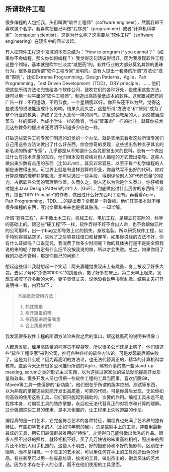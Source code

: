 　　 

## 所谓软件工程

很多编程的人包括我，头衔叫做“软件工程师”（software engineer），然而我却不喜欢这个名字。我喜欢把自己叫做“程序员”（programmer）或者“计算机科学家”（computer scientist）。这是为什么呢？这需要从“软件工程”（software engineering）在现实中的涵义谈起。

有人把软件工程这个领域的本质总结为：“How to program if you cannot？”（如果你不会编程，那么你如何编程？）我觉得这句话说得很好，因为我发现软件工程这整个领域，基本就是吹牛扯淡卖“减肥药”的。软件行业的大部分莫名其妙的愚昧行为，很多是由所谓“软件工程专家”发明的。总有人提出一套套的所谓“方法论”或者“原则”，比如Extreme Programming，Design Patterns，Agile，Pair Programming，Test Driven Development（TDD），DRY principle，…… 他们把这些所谓方法论兜售给各个软件公司，鼓吹它们的各种好处，说使用这些方法，就可以用一些平庸的“软件工程师”，制造出高质量低成本的软件。这就跟减肥药的广告一样：不用运动，不用节食，一个星期瘦20斤。你开头还不以为然，觉得这些肤浅的说法能造成什么影响。结果久而久之，这些所谓“方法论”和“原则”成为了整个行业的教条，造成了文化大革命一样的风气。违反这些教条的人，必然被当成菜鸟一样的鄙视，当成小学生一样的教育，当成“反革命”一样的批斗。就算你技术比这些教条的提出者还高明不知道多少倍也一样。

打破这些软件工程专家们制造的幻觉的一个办法，就是实地去看看这些所谓专家们自己用这些方法论做出了什么好东西。你会惊奇的发现，这些提出各种玄乎其玄的新名词的所谓“专家”，几乎都是从不知道什么旮旯里冒出来的民科，没有一个做出过什么有技术含量的东西，他们根本没有资格对别人编程的方式做出指导。这些人做出来少数有点用的东西（比如JUnit），其实非常容易，以至于每个初学编程的人都应该做得出来。可世界上就是有这样划算的职业，你虽然写不出好的代码，你对计算原理的理解非常肤浅，却可以通过一些手段，得到评价别人的“代码质量”的权力，占据软件公司的管理层位置。久而久之，别人还以为你是什么泰斗。你仔细看过提出Java Design Pattern的四个人（GoF），到底做出过什么厉害的东西吗？没有。提出“DRY Principle”的作者，做出过什么好东西吗？没有。再看看Agile，Pair Programming，TDD……的提出者？全都是一群饭桶。他们其实根本就不懂很多编程的东西，写出文章和书来也是极其肤浅，一知半解。

所谓“软件工程”，并不像土木工程，机械工程，电机工程，是建立在实际的，科学的基础上的。跟这些“硬工程”不一样，软件弄得不好不会出人命，也不会跟做芯片的公司那样，出一个bug立即导致上亿的损失，身败名裂。所以研究软件工程，似乎特别容易钻空子，失败了之后容易找借口和替罪羊。如果你说我的方法不好，你有什么证据吗？口说无凭，我浪费了你多少时间呢？你的具体执行是不是完全照我说的来的呢？你肯定有什么细节没按我说的做，所以才会失败。总之，如果你用了我的办法不管用，那是你自己的问题！

想起这些借口我就想起一个笑话：两夫妻睡觉发现床上有跳蚤，身上被咬了好多大包。去买了号称“杀伤率100%”的跳蚤药，撒了好多在床上。第二天早上起来，发现又被咬了好多新的大包。妻子责怪丈夫，说他没看说明书就乱撒。结果丈夫打开说明书一看，内容如下：

> 本跳蚤药使用方法：
> 
>   1. 抓住跳蚤
>   2. 掰开跳蚤的嘴
>   3. 把药塞进跳蚤嘴里
>   4. 合上跳蚤的嘴

我发现很多软件工程的所谓方法论失败之后的借口，跟这跳蚤药的说明书很像 :)

人都想省钱，雇用高质量的程序员不容易呀，所以很多公司还是上钩了。他们请这些“软件工程专家”来到公司，推行各种各样的软件方法论，可是发现最后都失败了。这是为什么呢？因为再高明的方法论，也无法代替真正的，精华的计算机科学教育。直到今天还有很多公司推行所谓的Agile，煞有介事的搞一些stand-up meeting, scrum之类的形式主义东西，以为这些过家家似的做法就能提高开发质量和效率。很多开发人员也很把一些软件工程的工具当回事，喜欢折腾Git，Maven等工具一些偏僻的“新功能”。他们很在乎所谓的版本控制，测试等东西，以为熟练的掌握这些就能开发出高质量，可靠的代码。可是你最后发现，无论你如何高效的使用这些工具，它们都只能起到辅助的，次要的作用。编程工具永远不是程序本身，对编程工具的熟练掌握，永远也无法代替真正的对程序和计算的理解。过分强调这些工具的使用，是本末倒置的，让工程走上失败道路的作法。

编程真的是一门艺术，它完全符合艺术的各种特征，编程界也充满了艺术界的独有特征。有些初学艺术的人（比如10年前的我），总是挑剔手上的工具，非要用最新最炫的工具，用它们最偏僻最难用的“特性”，才觉得自己能够做出优秀的作品。很多人照不出好的照片，就怪相机不好。买了几万块钱的笨重高档相机，照出来的照片还不如别人用手机照的。这些人不明白，好的摄影师和不好的摄影师，区别在于眼睛，而不是相机。一个真正的艺术家，可以用任何在手上的工具创造出色的作品。有些甚至可以用一些废品垃圾，拙劣的工具，做出杰出的，别具风味的艺术品。因为艺术存在于人的心里，而不在他们使用的工具里面。
